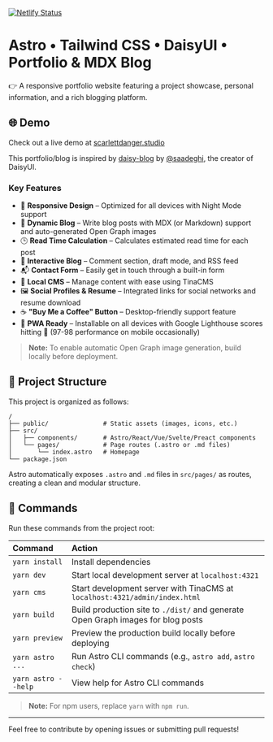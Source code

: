 [![Netlify Status](https://api.netlify.com/api/v1/badges/c34814ce-fdb3-4e9d-94e0-eb3d05e6245a/deploy-status)](https://app.netlify.com/sites/scarlett-danger-studio/deploys)
# Astro • Tailwind CSS • DaisyUI • Portfolio & MDX Blog

👉 A responsive portfolio website featuring a project showcase, personal information, and a rich blogging platform.

## 🌐 Demo

Check out a live demo at [scarlettdanger.studio](https://scarlettdanger.studio)

This portfolio/blog is inspired by [daisy-blog](https://github.com/saadeghi/daisy-blog) by [@saadeghi](https://github.com/saadeghi), the creator of DaisyUI.

### Key Features

- 🌌 **Responsive Design** – Optimized for all devices with Night Mode support
- 📰 **Dynamic Blog** – Write blog posts with MDX (or Markdown) support and auto-generated Open Graph images
- 🕒 **Read Time Calculation** – Calculates estimated read time for each post
- 💬 **Interactive Blog** – Comment section, draft mode, and RSS feed
- 📬 **Contact Form** – Easily get in touch through a built-in form
- 🔄 **Local CMS** – Manage content with ease using TinaCMS
- 🖼️ **Social Profiles & Resume** – Integrated links for social networks and resume download
- ☕ **"Buy Me a Coffee" Button** – Desktop-friendly support feature
- 🧩 **PWA Ready** – Installable on all devices with Google Lighthouse scores hitting 💯 (97-98 performance on mobile occasionally)

> **Note:** To enable automatic Open Graph image generation, build locally before deployment.

## 🚀 Project Structure

This project is organized as follows:

```
/
├── public/               # Static assets (images, icons, etc.)
├── src/
│   ├── components/       # Astro/React/Vue/Svelte/Preact components
│   └── pages/            # Page routes (.astro or .md files) 
│       └── index.astro   # Homepage
└── package.json
```

Astro automatically exposes `.astro` and `.md` files in `src/pages/` as routes, creating a clean and modular structure. 

## 🧩 Commands

Run these commands from the project root:

| Command             | Action                                                                                       |
| :------------------ | :------------------------------------------------------------------------------------------- |
| `yarn install`      | Install dependencies                                                                         |
| `yarn dev`          | Start local development server at `localhost:4321`                                           |
| `yarn cms`          | Start development server with TinaCMS at `localhost:4321/admin/index.html`                   |
| `yarn build`        | Build production site to `./dist/` and generate Open Graph images for blog posts             |
| `yarn preview`      | Preview the production build locally before deploying                                        |
| `yarn astro ...`    | Run Astro CLI commands (e.g., `astro add`, `astro check`)                                    |
| `yarn astro --help` | View help for Astro CLI commands                                                             |

> **Note:** For npm users, replace `yarn` with `npm run`.

---

Feel free to contribute by opening issues or submitting pull requests!
